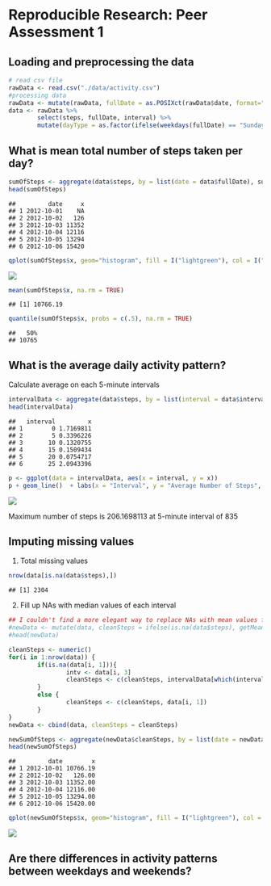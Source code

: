 # Reproducible Research: Peer Assessment 1


## Loading and preprocessing the data

```r
# read csv file
rawData <- read.csv("./data/activity.csv")
#processing data
rawData <- mutate(rawData, fullDate = as.POSIXct(rawData$date, format="%Y-%m-%d"))
data <- rawData %>%
        select(steps, fullDate, interval) %>%
        mutate(dayType = as.factor(ifelse(weekdays(fullDate) == "Sunday" | weekdays(fullDate) == "Saturday", "wk", "wd")))
```

## What is mean total number of steps taken per day?

```r
sumOfSteps <- aggregate(data$steps, by = list(date = data$fullDate), sum)
head(sumOfSteps)
```

```
##         date     x
## 1 2012-10-01    NA
## 2 2012-10-02   126
## 3 2012-10-03 11352
## 4 2012-10-04 12116
## 5 2012-10-05 13294
## 6 2012-10-06 15420
```

```r
qplot(sumOfSteps$x, geom="histogram", fill = I("lightgreen"), col = I("black"), xlab = "Steps (thousands)", ylab = "Frequency", main = "Histogram of Total Steps each day", binwidth = 1000)
```

![](PA1_template_files/figure-html/unnamed-chunk-3-1.png) 

```r
mean(sumOfSteps$x, na.rm = TRUE)
```

```
## [1] 10766.19
```

```r
quantile(sumOfSteps$x, probs = c(.5), na.rm = TRUE)
```

```
##   50% 
## 10765
```

## What is the average daily activity pattern?
Calculate average on each 5-minute intervals

```r
intervalData <- aggregate(data$steps, by = list(interval = data$interval), mean, na.rm = TRUE)
head(intervalData)
```

```
##   interval         x
## 1        0 1.7169811
## 2        5 0.3396226
## 3       10 0.1320755
## 4       15 0.1509434
## 5       20 0.0754717
## 6       25 2.0943396
```

```r
p <- ggplot(data = intervalData, aes(x = interval, y = x))
p + geom_line()  + labs(x = "Interval", y = "Average Number of Steps", title = "")
```

![](PA1_template_files/figure-html/unnamed-chunk-4-1.png) 

Maximum number of steps is 206.1698113 at 5-minute interval of 835

## Imputing missing values
1. Total missing values

```r
nrow(data[is.na(data$steps),])
```

```
## [1] 2304
```

2. Fill up NAs with median values of each interval

```r
## I couldn't find a more elegant way to replace NAs with mean values for each interval.  Ideally, using dplyr's mutate function would suffice.
#newData <- mutate(data, cleanSteps = ifelse(is.na(data$steps), getMeanInterval(intv = data$interval, intvDf = intervalData), data$step))
#head(newData)

cleanSteps <- numeric()
for(i in 1:nrow(data)) {
        if(is.na(data[i, 1])){
                intv <- data[i, 3]
                cleanSteps <- c(cleanSteps, intervalData[which(intervalData$interval == intv), 2])  
        }
        else {
                cleanSteps <- c(cleanSteps, data[i, 1]) 
        }
}
newData <- cbind(data, cleanSteps = cleanSteps)         

newSumOfSteps <- aggregate(newData$cleanSteps, by = list(date = newData$fullDate), sum)
head(newSumOfSteps)
```

```
##         date        x
## 1 2012-10-01 10766.19
## 2 2012-10-02   126.00
## 3 2012-10-03 11352.00
## 4 2012-10-04 12116.00
## 5 2012-10-05 13294.00
## 6 2012-10-06 15420.00
```

```r
qplot(newSumOfSteps$x, geom="histogram", fill = I("lightgreen"), col = I("black"), xlab = "Steps (thousands)", ylab = "Frequency", main = "Histogram of Total Steps each day", binwidth = 1000)
```

![](PA1_template_files/figure-html/unnamed-chunk-6-1.png) 


## Are there differences in activity patterns between weekdays and weekends?
